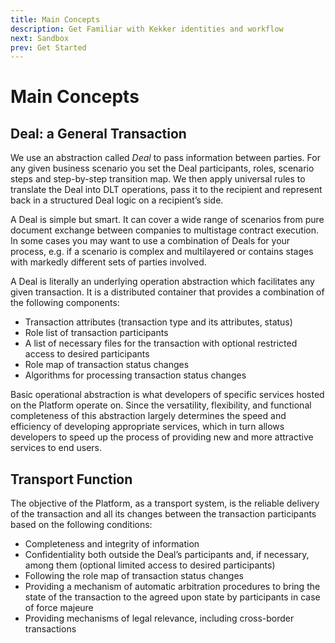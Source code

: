 ```yaml
---
title: Main Concepts
description: Get Familiar with Kekker identities and workflow
next: Sandbox
prev: Get Started
---
```


# Main Concepts


## Deal: a General Transaction 

We use an abstraction called *Deal* to pass information between parties. For any given business scenario you set the Deal participants, roles, scenario steps and step-by-step transition map. We then apply universal rules to translate the Deal into DLT operations, pass it to the recipient and represent back in a structured Deal logic on a recipient’s side. 

A Deal is simple but smart. It can cover a wide range of scenarios from pure document exchange between companies to multistage contract execution. In some cases you may want to use a combination of Deals for your process, e.g. if a scenario is complex and multilayered or contains stages with markedly different sets of parties involved.

A Deal is literally an underlying operation abstraction which facilitates any given transaction. It is a distributed container that provides a combination of the following components:
* Transaction attributes (transaction type and its attributes, status)
* Role list of transaction participants
* A list of necessary files for the transaction with optional restricted access to desired participants
* Role map of transaction status changes
* Algorithms for processing transaction status changes

Basic operational abstraction is what developers of specific services hosted on the Platform operate on. Since the versatility, flexibility, and functional completeness of this abstraction largely determines the speed and efficiency of developing appropriate services, which in turn allows developers to speed up the process of providing new and more attractive services to end users.

## Transport Function

The objective of the Platform, as a transport system, is the reliable delivery of the transaction and all its changes between the transaction participants based on the following conditions:
* Completeness and integrity of information
* Confidentiality both outside the Deal’s participants and, if necessary, among them (optional limited access to desired participants)
* Following the role map of transaction status changes
* Providing a mechanism of automatic arbitration procedures to bring the state of the transaction to the agreed upon state by participants in case of force majeure
* Providing mechanisms of legal relevance, including cross-border transactions
